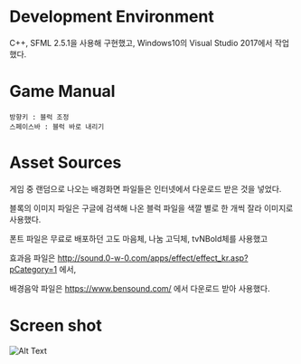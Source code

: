# Development Environment
C++, SFML 2.5.1을 사용해 구현했고, Windows10의 Visual Studio 2017에서 작업했다.


# Game Manual

```
방향키 : 블럭 조정
스페이스바 : 블럭 바로 내리기
```



# Asset Sources

게임 중 랜덤으로 나오는 배경화면 파일들은 인터넷에서 다운로드 받은 것을 넣었다.

블록의 이미지 파일은 구글에 검색해 나온 블럭 파일을 색깔 별로 한 개씩 잘라 이미지로 사용했다.

폰트 파일은 무료로 배포하던 고도 마음체, 나눔 고딕체, tvNBold체를 사용했고

효과음 파일은 http://sound.0-w-0.com/apps/effect/effect_kr.asp?pCategory=1 에서,

배경음악 파일은 https://www.bensound.com/ 에서 다운로드 받아 사용했다.




# Screen shot


![Alt Text](https://github.com/jopemachine/Tetris/blob/master/ScreenGif.gif)
